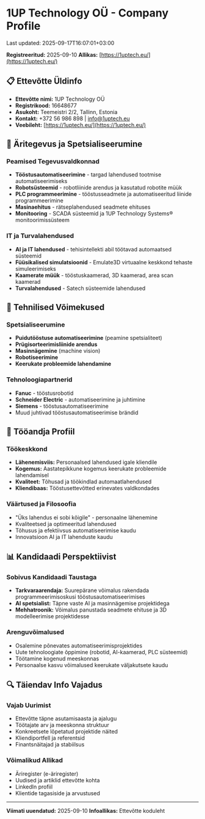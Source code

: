 # 1UP Technology OÜ - Company Profile

Last updated: 2025-09-17T16:07:01+03:00

**Registreeritud:** 2025-09-10
**Allikas:** [https://1uptech.eu/](https://1uptech.eu/)

## 📋 Ettevõtte Üldinfo

- **Ettevõtte nimi:** 1UP Technology OÜ
- **Registrikood:** 16648677
- **Asukoht:** Teemeistri 2/2, Tallinn, Estonia
- **Kontakt:** +372 56 986 898 | [info@1uptech.eu](mailto:info@1uptech.eu)
- **Veebileht:** [https://1uptech.eu/](https://1uptech.eu/)

## 🎯 Äritegevus ja Spetsialiseerumine

### Peamised Tegevusvaldkonnad

- **Tööstusautomatiseerimine** - targad lahendused tootmise automatiseerimiseks
- **Robotsüsteemid** - robotliinide arendus ja kasutatud robotite müük
- **PLC programmeerimine** - tööstusseadmete ja automatiseeritud liinide programmeerimine
- **Masinaehitus** - rätseplahendused seadmete ehituses
- **Monitooring** - SCADA süsteemid ja 1UP Technology Systems® monitoorimissüsteem

### IT ja Turvalahendused

- **AI ja IT lahendused** - tehisintellekti abil töötavad automaatsed süsteemid
- **Füüsikalised simulatsioonid** - Emulate3D virtuaalne keskkond tehaste simuleerimiseks
- **Kaamerate müük** - tööstuskaamerad, 3D kaamerad, area scan kaamerad
- **Turvalahendused** - Satech süsteemide lahendused

## 🔧 Tehnilised Võimekused

### Spetsialiseerumine

- **Puidutööstuse automatiseerimine** (peamine spetsialiteet)
- **Prügisorteerimisliinide arendus**
- **Masinnägemine** (machine vision)
- **Robotiseerimine**
- **Keerukate probleemide lahendamine**

### Tehnoloogiapartnerid

- **Fanuc** - tööstusrobotid
- **Schneider Electric** - automatiseerimine ja juhtimine
- **Siemens** - tööstusautomatiseerimine
- Muud juhtivad tööstusautomatiseerimise brändid

## 💼 Tööandja Profiil

### Töökeskkond

- **Lähenemisviis:** Personaalsed lahendused igale kliendile
- **Kogemus:** Aastatepikkune kogemus keerukate probleemide lahendamisel
- **Kvaliteet:** Tõhusad ja töökindlad automaatlahendused
- **Kliendibaas:** Tööstusettevõtted erinevates valdkondades

### Väärtused ja Filosoofia

- "Üks lahendus ei sobi kõigile" - personaalne lähenemine
- Kvaliteetsed ja optimeeritud lahendused
- Tõhusus ja efektiivsus automatiseerimise kaudu
- Innovatsioon AI ja IT lahenduste kaudu

## 📊 Kandidaadi Perspektiivist

### Sobivus Kandidaadi Taustaga

- **Tarkvaraarendaja:** Suurepärane võimalus rakendada programmeerimisoskusi tööstusautomatiseerimises
- **AI spetsialist:** Täpne vaste AI ja masinnägemise projektidega
- **Mehhatroonik:** Võimalus panustada seadmete ehituse ja 3D modelleerimise projektidesse

### Arenguvõimalused

- Osalemine põnevates automatiseerimisprojektides
- Uute tehnoloogiate õppimine (robotid, AI-kaamerad, PLC süsteemid)
- Töötamine kogenud meeskonnas
- Personaalse kasvu võimalused keerukate väljakutsete kaudu

## 🔍 Täiendav Info Vajadus

### Vajab Uurimist

- Ettevõtte täpne asutamisaasta ja ajalugu
- Töötajate arv ja meeskonna struktuur
- Konkreetsete lõpetatud projektide näited
- Kliendiportfell ja referentsid
- Finantsnäitajad ja stabiilsus

### Võimalikud Allikad

- Äriregister (e-äriregister)
- Uudised ja artiklid ettevõtte kohta
- LinkedIn profiil
- Klientide tagasiside ja arvustused

---

**Viimati uuendatud:** 2025-09-10
**Infoallikas:** Ettevõtte koduleht
